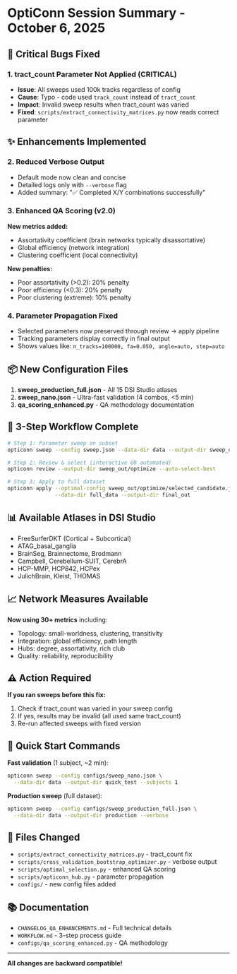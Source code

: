# OptiConn Session Summary - October 6, 2025

## 🐛 Critical Bugs Fixed

### 1. tract_count Parameter Not Applied (CRITICAL)
- **Issue**: All sweeps used 100k tracks regardless of config
- **Cause**: Typo - code used `track_count` instead of `tract_count`
- **Impact**: Invalid sweep results when tract_count was varied
- **Fixed**: `scripts/extract_connectivity_matrices.py` now reads correct parameter

## ✨ Enhancements Implemented

### 2. Reduced Verbose Output
- Default mode now clean and concise
- Detailed logs only with `--verbose` flag
- Added summary: "✅ Completed X/Y combinations successfully"

### 3. Enhanced QA Scoring (v2.0)
**New metrics added:**
- Assortativity coefficient (brain networks typically disassortative)
- Global efficiency (network integration)
- Clustering coefficient (local connectivity)

**New penalties:**
- Poor assortativity (>0.2): 20% penalty
- Poor efficiency (<0.3): 20% penalty
- Poor clustering (extreme): 10% penalty

### 4. Parameter Propagation Fixed
- Selected parameters now preserved through review → apply pipeline
- Tracking parameters display correctly in final output
- Shows values like: `n_tracks=100000, fa=0.050, angle=auto, step=auto`

## 📦 New Configuration Files

1. **sweep_production_full.json** - All 15 DSI Studio atlases
2. **sweep_nano.json** - Ultra-fast validation (4 combos, <5 min)
3. **qa_scoring_enhanced.py** - QA methodology documentation

## 🔄 3-Step Workflow Complete

```bash
# Step 1: Parameter sweep on subset
opticonn sweep --config sweep.json --data-dir data --output-dir sweep_out

# Step 2: Review & select (interactive OR automated)
opticonn review --output-dir sweep_out/optimize --auto-select-best

# Step 3: Apply to full dataset  
opticonn apply --optimal-config sweep_out/optimize/selected_candidate.json \
               --data-dir full_data --output-dir final_out
```

## 📊 Available Atlases in DSI Studio

- FreeSurferDKT (Cortical + Subcortical)
- ATAG_basal_ganglia
- BrainSeg, Brainnectome, Brodmann
- Campbell, Cerebellum-SUIT, CerebrA
- HCP-MMP, HCP842, HCPex
- JulichBrain, Kleist, THOMAS

## 📈 Network Measures Available

**Now using 30+ metrics** including:
- Topology: small-worldness, clustering, transitivity
- Integration: global efficiency, path length
- Hubs: degree, assortativity, rich club
- Quality: reliability, reproducibility

## ⚠️ Action Required

**If you ran sweeps before this fix:**
1. Check if tract_count was varied in your sweep config
2. If yes, results may be invalid (all used same tract_count)
3. Re-run affected sweeps with fixed version

## 🚀 Quick Start Commands

**Fast validation** (1 subject, ~2 min):
```bash
opticonn sweep --config configs/sweep_nano.json \
  --data-dir data --output-dir quick_test --subjects 1
```

**Production sweep** (full dataset):
```bash
opticonn sweep --config configs/sweep_production_full.json \
  --data-dir data --output-dir production --verbose
```

## 📝 Files Changed

- `scripts/extract_connectivity_matrices.py` - tract_count fix
- `scripts/cross_validation_bootstrap_optimizer.py` - verbose output
- `scripts/optimal_selection.py` - enhanced QA scoring
- `scripts/opticonn_hub.py` - parameter propagation
- `configs/` - new config files added

## 📚 Documentation

- `CHANGELOG_QA_ENHANCEMENTS.md` - Full technical details
- `WORKFLOW.md` - 3-step process guide
- `configs/qa_scoring_enhanced.py` - QA methodology

---
**All changes are backward compatible!**
